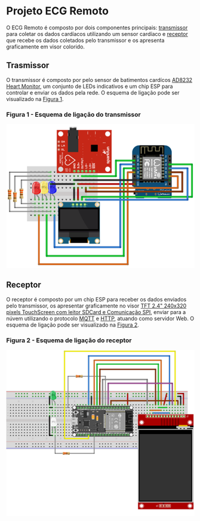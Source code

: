 # Projeto ECG Remoto

O ECG Remoto é composto por dois componentes principais: [transmissor](#trasmissor) para coletar os dados cardíacos utilizando um sensor cardíaco e [receptor](#receptor) que recebe os dados coletados pelo transmissor e os apresenta graficamente em visor colorido.

## Trasmissor

O transmissor é composto por pelo sensor de batimentos cardícos [AD8232 Heart Monitor](./documents/ad8232_datasheet.pdf), um conjunto de LEDs indicativos e um chip ESP para controlar e enviar os dados pela rede. O esquema de ligação pode ser visualizado na [Figura 1](#figura-1).

### Figura 1 - Esquema de ligação do transmissor

![Transmissor ECG](./figures/transmissor_ecg.png "Transmissor ECG")

## Receptor

O receptor é composto por um chip ESP para receber os dados enviados pelo transmissor, os apresentar graficamente no visor [TFT 2.4" 240x320 pixels TouchScreen com leitor SDCard e Comunicação SPI](./documents/2.4_spi_tft_toutch_sdcard.pdf), enviar para a núvem utilizando o protocolo [MQTT](https://datatracker.ietf.org/doc/html/rfc9431) e [HTTP](https://datatracker.ietf.org/doc/html/rfc2616), atuando como servidor Web. O esquema de ligação pode ser visualizado na [Figura 2](#figura-2).

### Figura 2 - Esquema de ligação do receptor

![Receptor ECG](./figures/receptor_ecg.png "Receptor ECG")